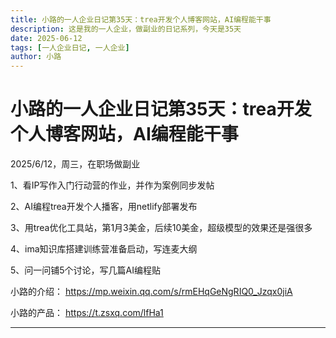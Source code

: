 ```yaml
---
title: 小路的一人企业日记第35天：trea开发个人博客网站，AI编程能干事
description: 这是我的一人企业，做副业的日记系列，今天是35天
date: 2025-06-12
tags: [一人企业日记, 一人企业]
author: 小路
---
```


# 小路的一人企业日记第35天：trea开发个人博客网站，AI编程能干事

2025/6/12，周三，在职场做副业

1、看IP写作入门行动营的作业，并作为案例同步发帖

2、AI编程trea开发个人播客，用netlify部署发布

3、用trea优化工具站，第1月3美金，后续10美金，超级模型的效果还是强很多

4、ima知识库搭建训练营准备启动，写连麦大纲

5、问一问铺5个讨论，写几篇AI编程贴

小路的介绍：
https://mp.weixin.qq.com/s/rmEHqGeNgRIQ0_Jzqx0jiA

小路的产品：
https://t.zsxq.com/lfHa1

---